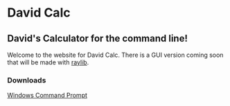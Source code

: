 # David Calc
## David's Calculator for the command line!

Welcome to the website for David Calc. There is a GUI version coming soon that will be made with [raylib](http://raylib.com).

### Downloads
[Windows Command Prompt](https://github.com/daviddgtnt/calc/releases/download/1.0/calc.exe)
